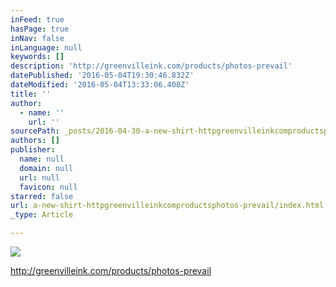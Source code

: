 ```yaml
---
inFeed: true
hasPage: true
inNav: false
inLanguage: null
keywords: []
description: 'http://greenvilleink.com/products/photos-prevail'
datePublished: '2016-05-04T19:30:46.832Z'
dateModified: '2016-05-04T13:33:06.408Z'
title: ''
author:
  - name: ''
    url: ''
sourcePath: _posts/2016-04-30-a-new-shirt-httpgreenvilleinkcomproductsphotos-prevail.md
authors: []
publisher:
  name: null
  domain: null
  url: null
  favicon: null
starred: false
url: a-new-shirt-httpgreenvilleinkcomproductsphotos-prevail/index.html
_type: Article

---
```

![](https://the-grid-user-content.s3-us-west-2.amazonaws.com/f9914b09-10d6-41ee-aecd-fb8724db2e69.jpg)

http://greenvilleink.com/products/photos-prevail